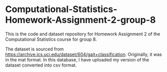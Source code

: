 # Computational-Statistics-Homework-Assignment-2-group-8
This is the code and dataset repository for Homework Assignment 2 of the Computational Statistics course for group 8.

The dataset is sourced from https://archive.ics.uci.edu/dataset/604/gait+classification. Originally, it was in the mat format. In this database, I have uploaded my version of the dataset converted into csv format.
